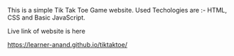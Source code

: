 This is a simple Tik Tak Toe Game website. 
Used Techologies are :-  HTML, CSS and Basic JavaScript.

Live link of website is here

https://learner-anand.github.io/tiktaktoe/
